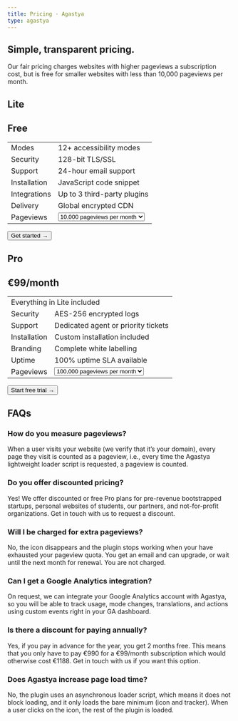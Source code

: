 ```yaml
---
title: Pricing · Agastya
type: agastya
---
```


<section class="hero pb-4 triangle">
	<div class="container">
		<div class="row">
			<div class="col-md-6">
				<h1>Simple, transparent pricing.</h1>
				<p class="intro-para">Our fair pricing charges websites with higher pageviews a subscription cost, but is free for smaller websites with less than 10,000 pageviews per month.</p>
			</div>
		</div>
	</div>
</section>
<section>
	<div class="container">
		<div class="row">
			<div class="col-md">
				<div class="card card-body">
					<div class="row p-2">
						<div class="col">
							<h2>Lite</h2>
						</div>
						<div class="col text-right">
							<h2 class="text-muted">Free</h2>
						</div>
					</div>
					<table class="table">
						<tbody>
							<tr>
								<td>Modes</td>
								<td>12+ accessibility modes</td>
							</tr>
							<tr>
								<td>Security</td>
								<td>128-bit TLS/SSL</td>
							</tr>
							<tr>
								<td>Support</td>
								<td>24-hour email support</td>
							</tr>
							<tr>
								<td>Installation</td>
								<td>JavaScript code snippet</td>
							</tr>
							<tr>
								<td>Integrations</td>
								<td>Up to 3 third-party plugins</td>
							</tr>
							<tr>
								<td>Delivery</td>
								<td>Global encrypted CDN</td>
							</tr>
							<tr>
								<td>Pageviews</td>
								<td>
									<select class="custom-select">
										<option>10,000 pageviews per month</option>
									</select>
								</td>
							</tr>
						</tbody>
					</table>
					<button class="btn btn-light btn-lg">Get started &rarr;</button>
				</div>
			</div>
			<div class="col-md">
				<div class="card card-body">
					<div class="row p-2">
						<div class="col">
							<h2>Pro</h2>
						</div>
						<div class="col text-right">
							<h2 class="text-muted">€99/month</h2>
						</div>
					</div>
					<table class="table">
						<tbody>
							<tr>
								<td colspan="2"><i class="fas fa-check-circle mr-2 text-success align"></i>Everything in Lite included</td>
							</tr>
							<tr>
								<td>Security</td>
								<td>AES-256 encrypted logs</td>
							</tr>
							<tr>
								<td>Support</td>
								<td>Dedicated agent or priority tickets</td>
							</tr>
							<tr>
								<td>Installation</td>
								<td>Custom installation included</td>
							</tr>
							<tr>
								<td>Branding</td>
								<td>Complete white labelling</td>
							</tr>
							<tr>
								<td>Uptime</td>
								<td>100% uptime SLA available</td>
							</tr>
							<tr>
							<tr>
								<td>Pageviews</td>
								<td>
									<select class="custom-select">
										<option>100,000 pageviews per month</option>
									</select>
								</td>
							</tr>
						</tbody>
					</table>
					<button class="btn btn-warning btn-lg">Start free trial &rarr;</button>
				</div>
			</div>
		</div>
	</div>
</section>
<section>
	<div class="container">
		<h2>FAQs</h2>
		<div class="row mt-4">
			<div class="col-md-4 mb-5">
				<h3 class="text-body text-muted font-weight-bold">How do you measure pageviews?</h3>
				<p>When a user visits your website (we verify that it’s your domain), every page they visit is counted as a pageview, i.e., every time the Agastya lightweight loader script is requested, a pageview is counted.</p>
			</div>
			<div class="col-md-4 mb-5">
				<h3 class="text-body text-muted font-weight-bold">Do you offer discounted pricing?</h3>
				<p>Yes! We offer discounted or free Pro plans for pre-revenue bootstrapped startups, personal websites of students, our partners, and not-for-profit organizations. Get in touch with us to request a discount.</p>
			</div>
			<div class="col-md-4 mb-5">
				<h3 class="text-body text-muted font-weight-bold">Will I be charged for extra pageviews?</h3>
				<p>No, the icon disappears and the plugin stops working when your have exhausted your pageview quota. You get an email and can upgrade, or wait until the next month for renewal. You are not charged.</p>
			</div>
			<div class="col-md-4 mb-5">
				<h3 class="text-body text-muted font-weight-bold">Can I get a Google Analytics integration?</h3>
				<p>On request, we can integrate your Google Analytics account with Agastya, so you will be able to track usage, mode changes, translations, and actions using custom events right in your GA dashboard.</p>
			</div>
			<div class="col-md-4 mb-5">
				<h3 class="text-body text-muted font-weight-bold">Is there a discount for paying annually?</h3>
				<p>Yes, if you pay in advance for the year, you get 2 months free. This means that you only have to pay €990 for a €99/month subscription which would otherwise cost €1188. Get in touch with us if you want this option.</p>
			</div>
			<div class="col-md-4 mb-5">
				<h3 class="text-body text-muted font-weight-bold">Does Agastya increase page load time?</h3>
				<p>No, the plugin uses an asynchronous loader script, which means it does not block loading, and it only loads the bare minimum (icon and tracker). When a user clicks on the icon, the rest of the plugin is loaded.</p>
			</div>
		</div>
	</div>
</section>